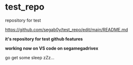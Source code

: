 # test_repo
repository for test

<https://github.com/segab0y/test_repo/edit/main/README.md>

**it's repository for test github features**

**working now on VS code on segamegadrivex**

go get some sleep zZz...

